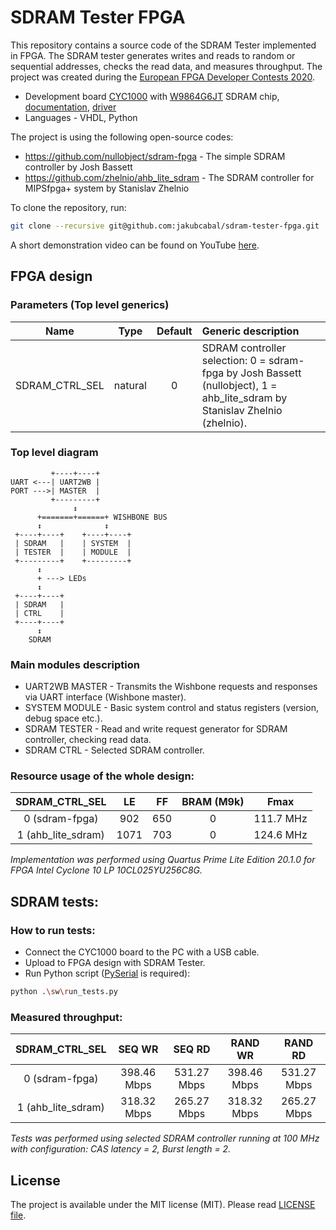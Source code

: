 # SDRAM Tester FPGA

This repository contains a source code of the SDRAM Tester implemented in FPGA. The SDRAM tester generates writes and reads to random or sequential addresses, checks the read data, and measures throughput. The project was created during the [European FPGA Developer Contests 2020](https://www.arrow.com/en/research-and-events/events/fpga-developer-contest-2020).

* Development board [CYC1000](https://shop.trenz-electronic.de/en/Products/Trenz-Electronic/CYC1000-Intel-Cyclone-10/) with [W9864G6JT](https://www.winbond.com/resource-files/w9864g6jt_a03.pdf) SDRAM chip, [documentation](https://www.trenz-electronic.de/fileadmin/docs/Trenz_Electronic/Modules_and_Module_Carriers/2.5x6.15/TEI0003/REV02/Documents/CYC1000%20User%20Guide.pdf), [driver](https://shop.trenz-electronic.de/en/TEI0003-02-CYC1000-with-Cyclone-10-FPGA-8-MByte-SDRAM?path=Trenz_Electronic/Modules_and_Module_Carriers/2.5x6.15/TEI0003/Driver/Arrow_USB_Programmer)
* Languages - VHDL, Python

The project is using the following open-source codes:

- https://github.com/nullobject/sdram-fpga - The simple SDRAM controller by Josh Bassett
- https://github.com/zhelnio/ahb_lite_sdram - The SDRAM controller for MIPSfpga+ system by Stanislav Zhelnio

To clone the repository, run:

```bash
git clone --recursive git@github.com:jakubcabal/sdram-tester-fpga.git
```

A short demonstration video can be found on YouTube [here](https://youtu.be/MPvkX8nlrTE).

## FPGA design

### Parameters (Top level generics)

Name | Type | Default | Generic description
---|:---:|:---:|:---
SDRAM_CTRL_SEL | natural | 0 | SDRAM controller selection: 0 = sdram-fpga by Josh Bassett (nullobject), 1 = ahb_lite_sdram by Stanislav Zhelnio (zhelnio).

### Top level diagram
```
         +----+----+
UART <---| UART2WB |
PORT --->| MASTER  |
         +---------+
              ↕
      +=======+======+ WISHBONE BUS
      ↕              ↕
 +----+----+    +----+----+
 | SDRAM   |    | SYSTEM  |
 | TESTER  |    | MODULE  |
 +---------+    +---------+
      ↕
      + ---> LEDs
      ↕
 +----+----+ 
 | SDRAM   | 
 | CTRL    | 
 +----+----+
      ↕
    SDRAM
```

### Main modules description

* UART2WB MASTER - Transmits the Wishbone requests and responses via UART interface (Wishbone master).
* SYSTEM MODULE - Basic system control and status registers (version, debug space etc.).
* SDRAM TESTER - Read and write request generator for SDRAM controller, checking read data.
* SDRAM CTRL - Selected SDRAM controller.

### Resource usage of the whole design:

SDRAM_CTRL_SEL | LE | FF | BRAM (M9k) | Fmax
:---:|:---:|:---:|:---:|:---:
0 (sdram-fpga) | 902 | 650 | 0 | 111.7 MHz
1 (ahb_lite_sdram) | 1071 | 703 | 0 | 124.6 MHz

*Implementation was performed using Quartus Prime Lite Edition 20.1.0 for FPGA Intel Cyclone 10 LP 10CL025YU256C8G.*

## SDRAM tests:

### How to run tests:

* Connect the CYC1000 board to the PC with a USB cable.
* Upload to FPGA design with SDRAM Tester.
* Run Python script ([PySerial](https://pyserial.readthedocs.io/en/latest/shortintro.html) is required):

```bash
python .\sw\run_tests.py
```

### Measured throughput:

SDRAM_CTRL_SEL | SEQ WR | SEQ RD | RAND WR | RAND RD
:---:|:---:|:---:|:---:|:---:
0 (sdram-fpga)     | 398.46 Mbps | 531.27 Mbps | 398.46 Mbps | 531.27 Mbps
1 (ahb_lite_sdram) | 318.32 Mbps | 265.27 Mbps | 318.32 Mbps | 265.27 Mbps

*Tests was performed using selected SDRAM controller running at 100 MHz with configuration: CAS latency = 2, Burst length = 2.*

## License
The project is available under the MIT license (MIT). Please read [LICENSE file](LICENSE).
